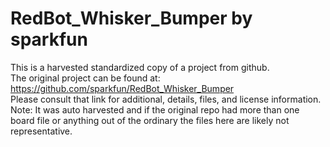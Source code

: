 
# RedBot_Whisker_Bumper by sparkfun  
This is a harvested standardized copy of a project from github.  
The original project can be found at:  
https://github.com/sparkfun/RedBot_Whisker_Bumper  
Please consult that link for additional, details, files, and license information.  
Note: It was auto harvested and if the original repo had more than one board file or anything out of the ordinary the files here are likely not representative.  
    